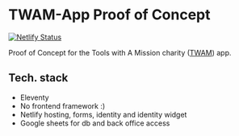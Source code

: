 # TWAM-App Proof of Concept

[![Netlify Status](https://api.netlify.com/api/v1/badges/02cf942d-4bcb-4216-b334-bc6f7ebd05fe/deploy-status)](https://app.netlify.com/sites/festive-hoover-9c12c5/deploys)

Proof of Concept for the Tools with A Mission charity ([TWAM](https://www.twam.uk/)) app.

## Tech. stack

- Eleventy
- No frontend framework :)
- Netlify hosting, forms, identity and identity widget
- Google sheets for db and back office access

